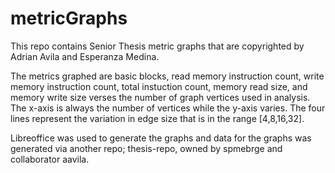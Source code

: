 # metricGraphs
This repo contains Senior Thesis metric graphs that are copyrighted by Adrian Avila and Esperanza Medina.

The metrics graphed are basic blocks, read memory instruction count, write memory instruction count, total instuction count, memory read size, and memory write size verses the number of graph vertices used in analysis. The x-axis is always the number of vertices while the y-axis varies. The four lines represent the variation in edge size that is in the range [4,8,16,32]. 

Libreoffice was used to generate the graphs and data for the graphs was generated via another repo; thesis-repo, owned by spmebrge and collaborator aavila.
